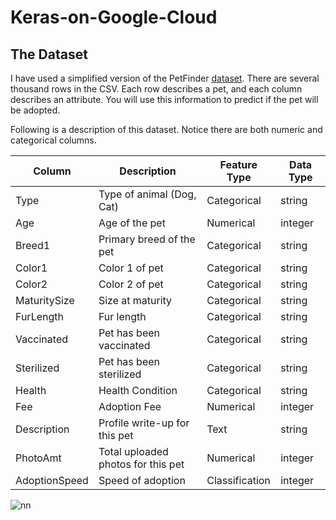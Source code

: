# Keras-on-Google-Cloud
## The Dataset

I have used a simplified version of the PetFinder [dataset](https://www.kaggle.com/c/petfinder-adoption-prediction). There are several thousand rows in the CSV. Each row describes a pet, and each column describes an attribute. You will use this information to predict if the pet will be adopted.

Following is a description of this dataset. Notice there are both numeric and categorical columns.

Column | Description| Feature Type | Data Type
------------|--------------------|----------------------|-----------------
Type | Type of animal (Dog, Cat) | Categorical | string
Age |  Age of the pet | Numerical | integer
Breed1 | Primary breed of the pet | Categorical | string
Color1 | Color 1 of pet | Categorical | string
Color2 | Color 2 of pet | Categorical | string
MaturitySize | Size at maturity | Categorical | string
FurLength | Fur length | Categorical | string
Vaccinated | Pet has been vaccinated | Categorical | string
Sterilized | Pet has been sterilized | Categorical | string
Health | Health Condition | Categorical | string
Fee | Adoption Fee | Numerical | integer
Description | Profile write-up for this pet | Text | string
PhotoAmt | Total uploaded photos for this pet | Numerical | integer
AdoptionSpeed | Speed of adoption | Classification | integer
![nn](https://github.com/user-attachments/assets/04db0e09-525f-4265-a249-ceb3b66c1a04)
